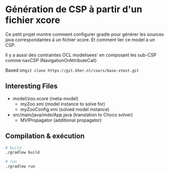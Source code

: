 # Génération de CSP à partir d'un fichier xcore

Ce petit projet montre comment configurer gradle pour générer les sources java correspondantes à un fichier xcore.
Et comment lier ce model a un CSP.

Il y a aussi des contraintes OCL modelisees' en composant les sub-CSP comme navCSP (NavigationOrAttributeCall)

Based on`git clone https://git.kher.nl/cours/base-xtext.git`

## Interesting Files
- model/zoo.xcore (meta-model)
    - myZoo.xmi (model instance to solve for)
    - myZooConfig.xmi (solved model instance)
- src/main/java/mde/App.java (translation to Choco solver)
    - MVIPropagator (additional propagator)

## Compilation & exécution

```bash
# build
./gradlew build

# run
./gradlew run
```
